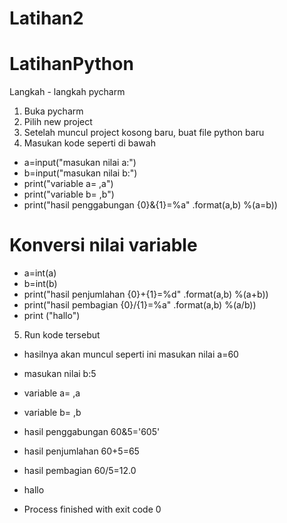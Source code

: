 # Latihan2

# LatihanPython
Langkah - langkah pycharm

1. Buka pycharm
2. Pilih new project
3. Setelah muncul project kosong baru, buat file python baru
4. Masukan kode seperti di bawah
- a=input("masukan nilai a:")
- b=input("masukan nilai b:")
- print("variable a= ,a")
- print("variable b= ,b")
- print("hasil penggabungan {0}&{1}=%a" .format(a,b) %(a=b))

# Konversi nilai variable
- a=int(a)
- b=int(b)
- print("hasil penjumlahan {0}+{1}=%d" .format(a,b) %(a+b))
- print("hasil pembagian {0}/{1}=%a" .format(a,b) %(a/b))
- print ("hallo")

5. Run kode tersebut 
- hasilnya akan muncul seperti ini masukan nilai a=60
- masukan nilai b:5
- variable a= ,a
- variable b= ,b
- hasil penggabungan 60&5='605'
- hasil penjumlahan 60+5=65
- hasil pembagian 60/5=12.0
- hallo

- Process finished with exit code 0



